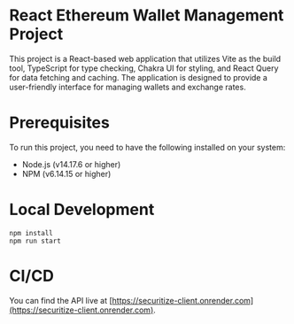 # React Ethereum Wallet Management Project

This project is a React-based web application that utilizes Vite as the build tool, TypeScript for type checking, Chakra UI for styling, and React Query for data fetching and caching. The application is designed to provide a user-friendly interface for managing wallets and exchange rates.

# Prerequisites

To run this project, you need to have the following installed on your system:

-   Node.js (v14.17.6 or higher)
-   NPM (v6.14.15 or higher)

# Local Development

```
npm install
npm run start
```

# CI/CD

You can find the API live at [https://securitize-client.onrender.com](https://securitize-client.onrender.com).
